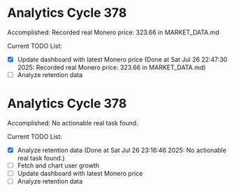 # Analytics Cycle 378

Accomplished: Recorded real Monero price: 323.66 in MARKET_DATA.md

Current TODO List:

- [x] Update dashboard with latest Monero price  (Done at Sat Jul 26 22:47:30 2025: Recorded real Monero price: 323.66 in MARKET_DATA.md)
- [ ] Analyze retention data

# Analytics Cycle 378

Accomplished: No actionable real task found.

Current TODO List:

- [x] Analyze retention data  (Done at Sat Jul 26 23:16:46 2025: No actionable real task found.)
- [ ] Fetch and chart user growth
- [ ] Update dashboard with latest Monero price
- [ ] Analyze retention data
